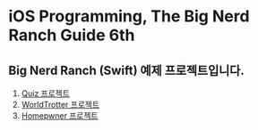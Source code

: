 iOS Programming, The Big Nerd Ranch Guide 6th
=================================================

Big Nerd Ranch (Swift) 예제 프로젝트입니다.
--------------------------------------

1. [Quiz 프로젝트](./Quiz)
2. [WorldTrotter 프로젝트](./WorldTrotter)
3. [Homepwner 프로젝트](./Homepnwer)